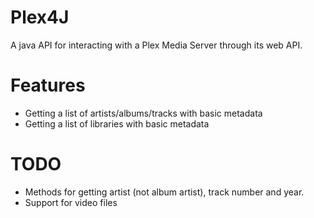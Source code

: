 # Plex4J
A java API for interacting with a Plex Media Server through its web API.

# Features
* Getting a list of artists/albums/tracks with basic metadata
* Getting a list of libraries with basic metadata

# TODO
* Methods for getting artist (not album artist), track number and year.
* Support for video files
